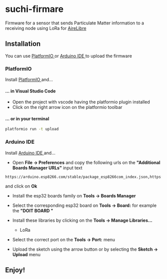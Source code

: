 # suchi-firmare

Firmware for a sensor that sends Particulate Matter information to a receiving node using LoRa for [AireLibre](https://airelib.re/)

## Installation

You can use [ PlatformIO ](https://platformio.org/platformio-ide) or [ Arduino IDE ](https://www.arduino.cc/en/software) to upload the firmware

### PlatformIO

Install [ PlatformIO ](https://platformio.org/platformio-ide) and...

#### ... in Visual Studio Code

- Open the project with vscode having the platformio plugin installed
- Click on the right arrow icon on the platformio toolbar

#### ... or in your terminal

```bash
platformio run -t upload
````

### Arduino IDE

Install [ Arduino IDE ](https://www.arduino.cc/en/software) and...

- Open **File -> Preferences** and copy the following urls on the __"Additional Boards Manager URLs"__ input text

```
https://arduino.esp8266.com/stable/package_esp8266com_index.json,https://dl.espressif.com/dl/package_esp32_index.json
```

and click on **Ok**

- Install the esp32 boards family on **Tools -> Boards Manager**

- Select the corresponding esp32 board on **Tools -> Board:** for example the **"DOIT BOARD "** 

- Install these libraries by clicking on the **Tools -> Manage Libraries...**

  * LoRa

- Select the correct port on the **Tools -> Port:** menu

- Upload the sketch using the arrow button or by selecting the **Sketch -> Upload** menu

## Enjoy!
